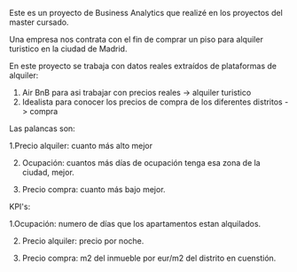 Este es un proyecto de Business Analytics que realizé en los proyectos del master cursado.

Una empresa nos contrata con el fin de comprar un piso para alquiler turistico en la ciudad de Madrid.

En este proyecto se trabaja con datos reales extraídos de plataformas de alquiler: 
  1. Air BnB para asi trabajar con precios reales -> alquiler turistico
  2. Idealista para conocer los precios de compra de los diferentes distritos -> compra

Las palancas son:

  1.Precio alquiler: cuanto más alto mejor
  
  2. Ocupación: cuantos más días de ocupación tenga esa zona de la ciudad, mejor.
    
  3. Precio compra: cuanto más bajo mejor.

KPI's:

  1.Ocupación: numero de días que los apartamentos estan alquilados.
  
  2. Precio alquiler: precio por noche.

  3. Precio compra: m2 del inmueble por eur/m2 del distrito en cuenstión. 
